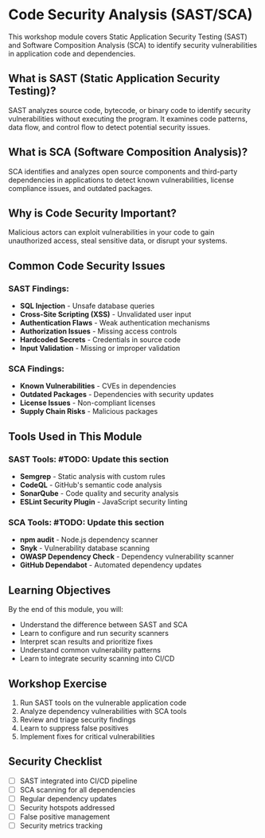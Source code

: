 # Code Security Analysis (SAST/SCA)

This workshop module covers Static Application Security Testing (SAST) and Software Composition Analysis (SCA) to identify security vulnerabilities in application code and dependencies.

## What is SAST (Static Application Security Testing)?

SAST analyzes source code, bytecode, or binary code to identify security vulnerabilities without executing the program. It examines code patterns, data flow, and control flow to detect potential security issues.

## What is SCA (Software Composition Analysis)?

SCA identifies and analyzes open source components and third-party dependencies in applications to detect known vulnerabilities, license compliance issues, and outdated packages.

## Why is Code Security Important?

Malicious actors can exploit vulnerabilities in your code to gain unauthorized access, steal sensitive data, or disrupt your systems.

## Common Code Security Issues

### SAST Findings:
- **SQL Injection** - Unsafe database queries
- **Cross-Site Scripting (XSS)** - Unvalidated user input
- **Authentication Flaws** - Weak authentication mechanisms
- **Authorization Issues** - Missing access controls
- **Hardcoded Secrets** - Credentials in source code
- **Input Validation** - Missing or improper validation

### SCA Findings:
- **Known Vulnerabilities** - CVEs in dependencies
- **Outdated Packages** - Dependencies with security updates
- **License Issues** - Non-compliant licenses
- **Supply Chain Risks** - Malicious packages

## Tools Used in This Module

### SAST Tools: #TODO: Update this section
- **Semgrep** - Static analysis with custom rules
- **CodeQL** - GitHub's semantic code analysis
- **SonarQube** - Code quality and security analysis
- **ESLint Security Plugin** - JavaScript security linting

### SCA Tools: #TODO: Update this section
- **npm audit** - Node.js dependency scanner
- **Snyk** - Vulnerability database scanning
- **OWASP Dependency Check** - Dependency vulnerability scanner
- **GitHub Dependabot** - Automated dependency updates

## Learning Objectives

By the end of this module, you will:
- Understand the difference between SAST and SCA
- Learn to configure and run security scanners
- Interpret scan results and prioritize fixes
- Understand common vulnerability patterns
- Learn to integrate security scanning into CI/CD

## Workshop Exercise

1. Run SAST tools on the vulnerable application code
2. Analyze dependency vulnerabilities with SCA tools
3. Review and triage security findings
4. Learn to suppress false positives
5. Implement fixes for critical vulnerabilities

## Security Checklist

- [ ] SAST integrated into CI/CD pipeline
- [ ] SCA scanning for all dependencies
- [ ] Regular dependency updates
- [ ] Security hotspots addressed
- [ ] False positive management
- [ ] Security metrics tracking
